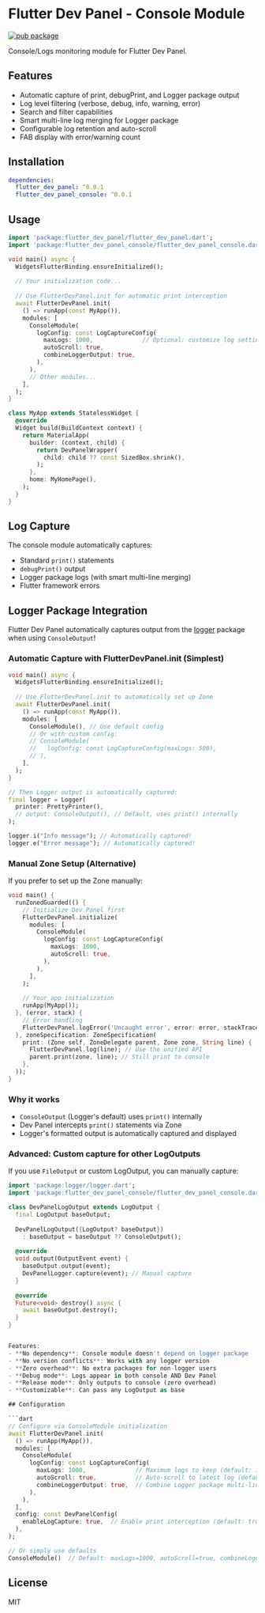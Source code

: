 # Flutter Dev Panel - Console Module

[![pub package](https://img.shields.io/pub/v/flutter_dev_panel_console.svg)](https://pub.dev/packages/flutter_dev_panel_console)

Console/Logs monitoring module for Flutter Dev Panel.

## Features

- Automatic capture of print, debugPrint, and Logger package output
- Log level filtering (verbose, debug, info, warning, error)
- Search and filter capabilities
- Smart multi-line log merging for Logger package
- Configurable log retention and auto-scroll
- FAB display with error/warning count

## Installation

```yaml
dependencies:
  flutter_dev_panel: ^0.0.1
  flutter_dev_panel_console: ^0.0.1
```

## Usage

```dart
import 'package:flutter_dev_panel/flutter_dev_panel.dart';
import 'package:flutter_dev_panel_console/flutter_dev_panel_console.dart';

void main() async {
  WidgetsFlutterBinding.ensureInitialized();
  
  // Your initialization code...
  
  // Use FlutterDevPanel.init for automatic print interception
  await FlutterDevPanel.init(
    () => runApp(const MyApp()),
    modules: [
      ConsoleModule(
        logConfig: const LogCaptureConfig(
          maxLogs: 1000,              // Optional: customize log settings
          autoScroll: true,
          combineLoggerOutput: true,
        ),
      ),
      // Other modules...
    ],
  );
}

class MyApp extends StatelessWidget {
  @override
  Widget build(BuildContext context) {
    return MaterialApp(
      builder: (context, child) {
        return DevPanelWrapper(
          child: child ?? const SizedBox.shrink(),
        );
      },
      home: MyHomePage(),
    );
  }
}
```

## Log Capture

The console module automatically captures:
- Standard `print()` statements
- `debugPrint()` output
- Logger package logs (with smart multi-line merging)
- Flutter framework errors

## Logger Package Integration

Flutter Dev Panel automatically captures output from the [logger](https://pub.dev/packages/logger) package when using `ConsoleOutput`!

### Automatic Capture with FlutterDevPanel.init (Simplest)

```dart
void main() async {
  WidgetsFlutterBinding.ensureInitialized();
  
  // Use FlutterDevPanel.init to automatically set up Zone
  await FlutterDevPanel.init(
    () => runApp(const MyApp()),
    modules: [
      ConsoleModule(), // Use default config
      // Or with custom config:
      // ConsoleModule(
      //   logConfig: const LogCaptureConfig(maxLogs: 500),
      // ),
    ],
  );
}

// Then Logger output is automatically captured:
final logger = Logger(
  printer: PrettyPrinter(),
  // output: ConsoleOutput(), // Default, uses print() internally
);

logger.i("Info message"); // Automatically captured!
logger.e("Error message"); // Automatically captured!
```

### Manual Zone Setup (Alternative)

If you prefer to set up the Zone manually:

```dart
void main() {
  runZonedGuarded(() {
    // Initialize Dev Panel first
    FlutterDevPanel.initialize(
      modules: [
        ConsoleModule(
          logConfig: const LogCaptureConfig(
            maxLogs: 1000,
            autoScroll: true,
          ),
        ),
      ],
    );
    
    // Your app initialization
    runApp(MyApp());
  }, (error, stack) {
    // Error handling
    FlutterDevPanel.logError('Uncaught error', error: error, stackTrace: stack);
  }, zoneSpecification: ZoneSpecification(
    print: (Zone self, ZoneDelegate parent, Zone zone, String line) {
      FlutterDevPanel.log(line); // Use the unified API
      parent.print(zone, line); // Still print to console
    },
  ));
}
```

### Why it works

- `ConsoleOutput` (Logger's default) uses `print()` internally
- Dev Panel intercepts `print()` statements via Zone
- Logger's formatted output is automatically captured and displayed

### Advanced: Custom capture for other LogOutputs

If you use `FileOutput` or custom LogOutput, you can manually capture:

```dart
import 'package:logger/logger.dart';
import 'package:flutter_dev_panel_console/flutter_dev_panel_console.dart';

class DevPanelLogOutput extends LogOutput {
  final LogOutput baseOutput;
  
  DevPanelLogOutput({LogOutput? baseOutput}) 
    : baseOutput = baseOutput ?? ConsoleOutput();
  
  @override
  void output(OutputEvent event) {
    baseOutput.output(event);
    DevPanelLogger.capture(event); // Manual capture
  }
  
  @override
  Future<void> destroy() async {
    await baseOutput.destroy();
  }
}


Features:
- **No dependency**: Console module doesn't depend on logger package
- **No version conflicts**: Works with any logger version
- **Zero overhead**: No extra packages for non-logger users
- **Debug mode**: Logs appear in both console AND Dev Panel
- **Release mode**: Only outputs to console (zero overhead)
- **Customizable**: Can pass any LogOutput as base

## Configuration

```dart
// Configure via ConsoleModule initialization
await FlutterDevPanel.init(
  () => runApp(MyApp()),
  modules: [
    ConsoleModule(
      logConfig: const LogCaptureConfig(
        maxLogs: 1000,              // Maximum logs to keep (default: 1000)
        autoScroll: true,           // Auto-scroll to latest log (default: true)
        combineLoggerOutput: true,  // Combine Logger package multi-line output (default: true)
      ),
    ),
  ],
  config: const DevPanelConfig(
    enableLogCapture: true,  // Enable print interception (default: true)
  ),
);

// Or simply use defaults
ConsoleModule()  // Default: maxLogs=1000, autoScroll=true, combineLoggerOutput=true
```

## License

MIT